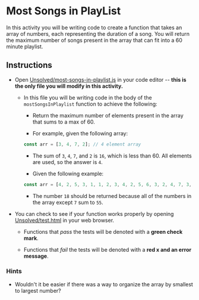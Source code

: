 # Most Songs in PlayList

In this activity you will be writing code to create a function that takes an array of numbers, each representing the duration of a song. You will return the maximum number of songs present in the array that can fit into a 60 minute playlist.

## Instructions

* Open [Unsolved/most-songs-in-playlist.js](Unsolved/most-songs-in-playlist.js) in your code editor -- **this is the only file you will modify in this activity.**

  * In this file you will be writing code in the body of the `mostSongsInPlaylist` function to achieve the following:

    * Return the maximum number of elements present in the array that sums to a max of 60.

    * For example, given the following array:

    ```js
    const arr = [3, 4, 7, 2]; // 4 element array
    ```

    * The sum of `3`, `4`, `7`, and `2` is `16`, which is less than 60. All elements are used, so the answer is `4`.

    * Given the following example:

    ```js
    const arr = [4, 2, 5, 3, 1, 1, 2, 3, 4, 2, 5, 6, 3, 2, 4, 7, 3, 2, 3]; // 19 element array
    ```

    * The number `18` should be returned because all of the numbers in the array except `7` sum to `55`.

* You can check to see if your function works properly by opening [Unsolved/test.html](Unsolved/test.html) in your web browser.

  * Functions that _pass_ the tests will be denoted with a **green check mark**.

  * Functions that _fail_ the tests will be denoted with a **red x and an error message**.

### Hints

* Wouldn't it be easier if there was a way to organize the array by smallest to largest number?
